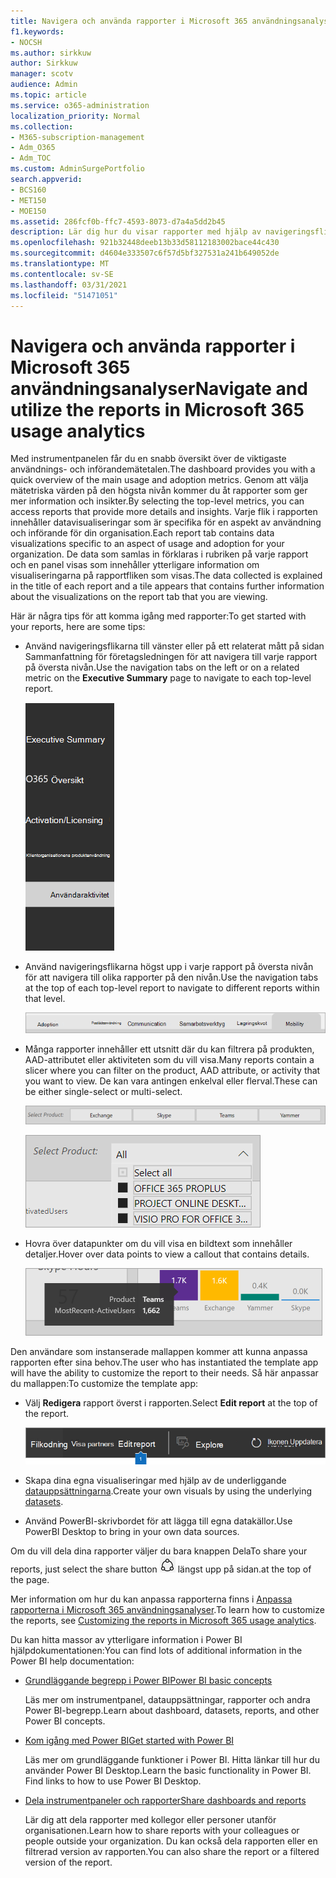 ```yaml
---
title: Navigera och använda rapporter i Microsoft 365 användningsanalyser
f1.keywords:
- NOCSH
ms.author: sirkkuw
author: Sirkkuw
manager: scotv
audience: Admin
ms.topic: article
ms.service: o365-administration
localization_priority: Normal
ms.collection:
- M365-subscription-management
- Adm_O365
- Adm_TOC
ms.custom: AdminSurgePortfolio
search.appverid:
- BCS160
- MET150
- MOE150
ms.assetid: 286fcf0b-ffc7-4593-8073-d7a4a5dd2b45
description: Lär dig hur du visar rapporter med hjälp av navigeringsflikar och filter.
ms.openlocfilehash: 921b32448deeb13b33d58112183002bace44c430
ms.sourcegitcommit: d4604e333507c6f57d5bf327531a241b649052de
ms.translationtype: MT
ms.contentlocale: sv-SE
ms.lasthandoff: 03/31/2021
ms.locfileid: "51471051"
---
```

# <a name="navigate-and-utilize-the-reports-in-microsoft-365-usage-analytics"></a><span data-ttu-id="0017b-103">Navigera och använda rapporter i Microsoft 365 användningsanalyser</span><span class="sxs-lookup"><span data-stu-id="0017b-103">Navigate and utilize the reports in Microsoft 365 usage analytics</span></span>

<span data-ttu-id="0017b-104">Med instrumentpanelen får du en snabb översikt över de viktigaste användnings- och införandemätetalen.</span><span class="sxs-lookup"><span data-stu-id="0017b-104">The dashboard provides you with a quick overview of the main usage and adoption metrics.</span></span> <span data-ttu-id="0017b-105">Genom att välja mätetriska värden på den högsta nivån kommer du åt rapporter som ger mer information och insikter.</span><span class="sxs-lookup"><span data-stu-id="0017b-105">By selecting the top-level metrics, you can access reports that provide more details and insights.</span></span> <span data-ttu-id="0017b-106">Varje flik i rapporten innehåller datavisualiseringar som är specifika för en aspekt av användning och införande för din organisation.</span><span class="sxs-lookup"><span data-stu-id="0017b-106">Each report tab contains data visualizations specific to an aspect of usage and adoption for your organization.</span></span> <span data-ttu-id="0017b-107">De data som samlas in förklaras i rubriken på varje rapport och en panel visas som innehåller ytterligare information om visualiseringarna på rapportfliken som visas.</span><span class="sxs-lookup"><span data-stu-id="0017b-107">The data collected is explained in the title of each report and a tile appears that contains further information about the visualizations on the report tab that you are viewing.</span></span>

<span data-ttu-id="0017b-108">Här är några tips för att komma igång med rapporter:</span><span class="sxs-lookup"><span data-stu-id="0017b-108">To get started with your reports, here are some tips:</span></span>

- <span data-ttu-id="0017b-109">Använd navigeringsflikarna till vänster eller  på ett relaterat mått på sidan Sammanfattning för företagsledningen för att navigera till varje rapport på översta nivån.</span><span class="sxs-lookup"><span data-stu-id="0017b-109">Use the navigation tabs on the left or on a related metric on the **Executive Summary** page to navigate to each top-level report.</span></span>

    ![Visar navigeringsflikarna till vänster](../../media/navigate-usage-analytics1.png)

- <span data-ttu-id="0017b-111">Använd navigeringsflikarna högst upp i varje rapport på översta nivån för att navigera till olika rapporter på den nivån.</span><span class="sxs-lookup"><span data-stu-id="0017b-111">Use the navigation tabs at the top of each top-level report to navigate to different reports within that level.</span></span>

    ![Visar navigeringsflikarna högst upp i varje rapport](../../media/navigate-usage-analytics2.png)

- <span data-ttu-id="0017b-113">Många rapporter innehåller ett utsnitt där du kan filtrera på produkten, AAD-attributet eller aktiviteten som du vill visa.</span><span class="sxs-lookup"><span data-stu-id="0017b-113">Many reports contain a slicer where you can filter on the product, AAD attribute, or activity that you want to view.</span></span> <span data-ttu-id="0017b-114">De kan vara antingen enkelval eller flerval.</span><span class="sxs-lookup"><span data-stu-id="0017b-114">These can be either single-select or multi-select.</span></span>

    ![Visar ett utsnitt](../../media/navigate-usage-analytics3.png)

    ![Visar ett utsnitt](../../media/navigate-usage-analytics4.png)


- <span data-ttu-id="0017b-117">Hovra över datapunkter om du vill visa en bildtext som innehåller detaljer.</span><span class="sxs-lookup"><span data-stu-id="0017b-117">Hover over data points to view a callout that contains details.</span></span>

    ![Visar hovringsexempel](../../media/navigate-usage-analytics6.png)

<span data-ttu-id="0017b-119">Den användare som instanserade mallappen kommer att kunna anpassa rapporten efter sina behov.</span><span class="sxs-lookup"><span data-stu-id="0017b-119">The user who has instantiated the template app will have the ability to customize the report to their needs.</span></span> <span data-ttu-id="0017b-120">Så här anpassar du mallappen:</span><span class="sxs-lookup"><span data-stu-id="0017b-120">To customize the template app:</span></span>

- <span data-ttu-id="0017b-121">Välj **Redigera** rapport överst i rapporten.</span><span class="sxs-lookup"><span data-stu-id="0017b-121">Select **Edit report** at the top of the report.</span></span>

    ![Visar Redigera rapport](../../media/navigate-usage-analytics7.png)


- <span data-ttu-id="0017b-123">Skapa dina egna visualiseringar med hjälp av de underliggande [datauppsättningarna](usage-analytics-data-model.md).</span><span class="sxs-lookup"><span data-stu-id="0017b-123">Create your own visuals by using the underlying [datasets](usage-analytics-data-model.md).</span></span>

- <span data-ttu-id="0017b-124">Använd PowerBI-skrivbordet för att lägga till egna datakällor.</span><span class="sxs-lookup"><span data-stu-id="0017b-124">Use PowerBI Desktop to bring in your own data sources.</span></span>

<span data-ttu-id="0017b-125">Om du vill dela dina rapporter väljer du bara knappen Dela</span><span class="sxs-lookup"><span data-stu-id="0017b-125">To share your reports, just select the share button</span></span> ![Power BI Share icon](../../media/dbb0569d-2013-4f9d-ab9d-d01b09631b92.png) <span data-ttu-id="0017b-127">längst upp på sidan.</span><span class="sxs-lookup"><span data-stu-id="0017b-127">at the top of the page.</span></span>

<span data-ttu-id="0017b-128">Mer information om hur du kan anpassa rapporterna finns i [Anpassa rapporterna i Microsoft 365 användningsanalyser](customize-reports.md).</span><span class="sxs-lookup"><span data-stu-id="0017b-128">To learn how to customize the reports, see [Customizing the reports in Microsoft 365 usage analytics](customize-reports.md).</span></span>

<span data-ttu-id="0017b-129">Du kan hitta massor av ytterligare information i Power BI hjälpdokumentationen:</span><span class="sxs-lookup"><span data-stu-id="0017b-129">You can find lots of additional information in the Power BI help documentation:</span></span>

- [<span data-ttu-id="0017b-130">Grundläggande begrepp i Power BI</span><span class="sxs-lookup"><span data-stu-id="0017b-130">Power BI basic concepts</span></span>](/power-bi/service-basic-concepts)

    <span data-ttu-id="0017b-131">Läs mer om instrumentpanel, datauppsättningar, rapporter och andra Power BI-begrepp.</span><span class="sxs-lookup"><span data-stu-id="0017b-131">Learn about dashboard, datasets, reports, and other Power BI concepts.</span></span>

- [<span data-ttu-id="0017b-132">Kom igång med Power BI</span><span class="sxs-lookup"><span data-stu-id="0017b-132">Get started with Power BI</span></span>](/power-bi/service-get-started?wt.mc_id=O365_Reports_PBI_contentpack)

    <span data-ttu-id="0017b-p104">Läs mer om grundläggande funktioner i Power BI. Hitta länkar till hur du använder Power BI Desktop.</span><span class="sxs-lookup"><span data-stu-id="0017b-p104">Learn the basic functionality in Power BI. Find links to how to use Power BI Desktop.</span></span>

- [<span data-ttu-id="0017b-135">Dela instrumentpaneler och rapporter</span><span class="sxs-lookup"><span data-stu-id="0017b-135">Share dashboards and reports</span></span>](/power-bi/service-share-dashboards)

    <span data-ttu-id="0017b-136">Lär dig att dela rapporter med kollegor eller personer utanför organisationen.</span><span class="sxs-lookup"><span data-stu-id="0017b-136">Learn how to share reports with your colleagues or people outside your organization.</span></span> <span data-ttu-id="0017b-137">Du kan också dela rapporten eller en filtrerad version av rapporten.</span><span class="sxs-lookup"><span data-stu-id="0017b-137">You can also share the report or a filtered version of the report.</span></span>